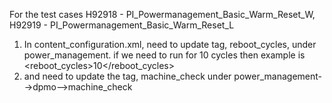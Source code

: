 For the test cases H92918 - PI_Powermanagement_Basic_Warm_Reset_W, 
H92919 - PI_Powermanagement_Basic_Warm_Reset_L 
 
1) In content_configuration.xml, need to update tag, reboot_cycles, under power_management.
if we need to run for 10 cycles then example is <reboot_cycles>10</reboot_cycles>
2) and need to update the tag, machine_check under power_management-->dpmo-->machine_check
